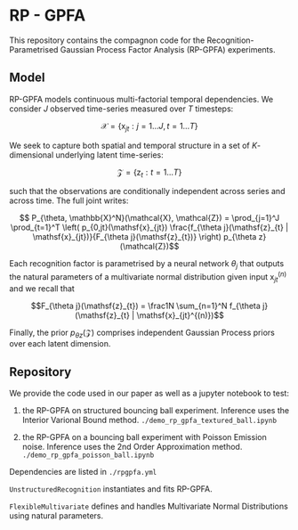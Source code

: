 
# RP - GPFA

This repository contains the compagnon code for the Recognition-Parametrised Gaussian Process Factor Analysis (RP-GPFA) experiments.

## Model

RP-GPFA models continuous multi-factorial temporal dependencies. We consider $J$ observed time-series measured over $T$ timesteps:

$$\mathcal{X} = \{ \mathsf{x}_{jt} : j = 1\dots J, t=1\dots T \}$$

We seek to capture both spatial and temporal structure in a set of $K$-dimensional underlying latent time-series:

$$\mathcal{Z}=\{\mathsf{z}_t:t=1 \dots T\}$$

such that the observations are  conditionally independent across series and across time. The full joint writes:

$$ P_{\theta, \mathbb{X}^N}(\mathcal{X}, \mathcal{Z}) = \prod_{j=1}^J \prod_{t=1}^T \left( p_{0,jt}(\mathsf{x}_{jt}) \frac{f_{\theta j}(\mathsf{z}_{t} | \mathsf{x}_{jt})}{F_{\theta j}(\mathsf{z}_{t})} \right) p_{\theta z}(\mathcal{Z})$$


Each recognition factor is parametrised by a neural network $\theta_j$ that outputs the natural parameters of a multivariate normal distribution given input $\mathsf{x}_{jt}^{(n)}$ and we recall that

$$F_{\theta j}(\mathsf{z}_{t}) = \frac1N \sum_{n=1}^N f_{\theta j}(\mathsf{z}_{t} | \mathsf{x}_{jt}^{(n)})$$

Finally, the prior $p_{\theta z}(\mathcal{Z})$ comprises independent Gaussian Process priors over each latent dimension.


## Repository

We provide the code used in our paper as well as a jupyter notebook to test:

1) the RP-GPFA on structured bouncing ball experiment. Inference uses the Interior Varional Bound method.
   `./demo_rp_gpfa_textured_ball.ipynb`

2) the RP-GPFA on a bouncing ball experiment with Poisson Emission noise. Inference uses the 2nd Order Approximation method.
    `./demo_rp_gpfa_poisson_ball.ipynb`

Dependencies are listed in `./rpgpfa.yml`


`UnstructuredRecognition` instantiates and fits RP-GPFA.

`FlexibleMultivariate` defines and handles Multivariate Normal Distributions using natural parameters.
